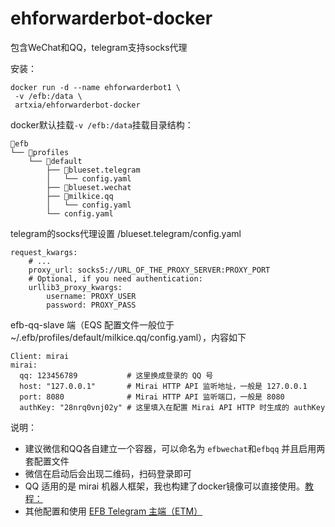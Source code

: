 # ehforwarderbot-docker

包含WeChat和QQ，telegram支持socks代理


安装：
```
docker run -d --name ehforwarderbot1 \
 -v /efb:/data \
 artxia/ehforwarderbot-docker
```


docker默认挂载`-v /efb:/data`挂载目录结构：
```
📂efb
└── 📂profiles
    └── 📂default
        ├── 📂blueset.telegram
        │   └── config.yaml
        ├── 📂blueset.wechat
        ├── 📂milkice.qq
        │   └── config.yaml
        └── config.yaml
```


telegram的socks代理设置 /blueset.telegram/config.yaml
```
request_kwargs:
    # ...
    proxy_url: socks5://URL_OF_THE_PROXY_SERVER:PROXY_PORT
    # Optional, if you need authentication:
    urllib3_proxy_kwargs:
        username: PROXY_USER
        password: PROXY_PASS
```

efb-qq-slave 端（EQS 配置文件一般位于 ~/.efb/profiles/default/milkice.qq/config.yaml），内容如下
```
Client: mirai
mirai:
  qq: 123456789           # 这里换成登录的 QQ 号
  host: "127.0.0.1"       # Mirai HTTP API 监听地址，一般是 127.0.0.1
  port: 8080              # Mirai HTTP API 监听端口，一般是 8080
  authKey: "28nrq0vnj02y" # 这里填入在配置 Mirai API HTTP 时生成的 authKey
```

说明：
- 建议微信和QQ各自建立一个容器，可以命名为 `efbwechat`和`efbqq` 并且启用两套配置文件
- 微信在启动后会出现二维码，扫码登录即可
- QQ 适用的是 mirai 机器人框架，我也构建了docker镜像可以直接使用。[教程：](https://github.com/artxia/ehforwarderbot-docker/blob/mirai-http-docker/README.md)
- 其他配置和使用 [EFB Telegram 主端（ETM）](https://github.com/ehForwarderBot/efb-telegram-master/blob/master/readme_translations/zh_CN.rst)

